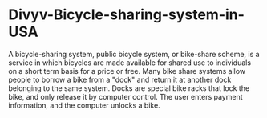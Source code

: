 # Divyv-Bicycle-sharing-system-in-USA
A bicycle-sharing system, public bicycle system, or bike-share scheme, is a service in which bicycles are made available for shared use to individuals on a short term basis for a price or free. Many bike share systems allow people to borrow a bike from a "dock" and return it at another dock belonging to the same system. Docks are special bike racks that lock the bike, and only release it by computer control. The user enters payment information, and the computer unlocks a bike.
